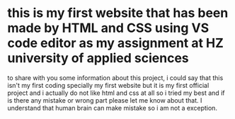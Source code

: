 # this is my first website that has been made by HTML and CSS using VS code editor as my assignment at HZ university of applied sciences
to share with you some information about this project, i could say that this isn't my first coding specially my first website but it is my first official project and i actually do not like html and css at all so i tried my best and if is there any mistake or wrong part please let me know about that.
I understand that human brain can make mistake so i am not a exception.
